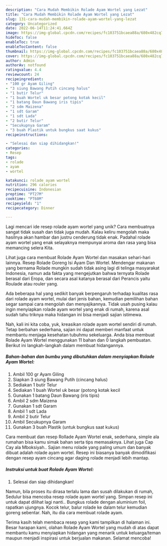 ```yaml
---
description: "Cara Mudah Membikin Rolade Ayam Wortel yang Lezat"
title: "Cara Mudah Membikin Rolade Ayam Wortel yang Lezat"
slug: 131-cara-mudah-membikin-rolade-ayam-wortel-yang-lezat
category: Uncategorized
date: 2022-06-14T11:24:41.664Z
image: https://img-global.cpcdn.com/recipes/fc103751bcaea88a/680x482cq70/rolade-ayam-wortel-foto-resep-utama.jpg
hideToc: false
enableToc: true
enableTocContent: false
thumbnail: https://img-global.cpcdn.com/recipes/fc103751bcaea88a/680x482cq70/rolade-ayam-wortel-foto-resep-utama.jpg
cover: https://img-global.cpcdn.com/recipes/fc103751bcaea88a/680x482cq70/rolade-ayam-wortel-foto-resep-utama.jpg
author: Admin
authorAv: notfound
ratingvalue: 4.4
reviewcount: 24
recipeingredient:
- "100 gr Ayam Giling"
- "3 siung Bawang Putih cincang halus"
- "1 butir Telur"
- "1 buah Wortel uk besar potong kotak kecil"
- "1 batang Daun Bawang iris tipis"
- "2 sdm Maizena"
- "1 sdt Garam"
- "1 sdt Lada"
- "2 butir Telur"
- "Secukupnya Garam"
- "3 buah Plastik untuk bungkus saat kukus"
recipeinstructions:

- "Selesai dan siap dihidangkan!"
categories:
- Resep
tags:
- rolade
- ayam
- wortel

katakunci: rolade ayam wortel 
nutrition: 296 calories
recipecuisine: Indonesian
preptime: "PT27M"
cooktime: "PT60M"
recipeyield: "1"
recipecategory: Dinner

---
```





Lagi mencari ide resep rolade ayam wortel yang unik? Cara membuatnya sangat tidak susah dan tidak juga mudah. Kalau keliru mengolah maka hasilnya akan hambar dan justru cenderung tidak enak. Padahal rolade ayam wortel yang enak selayaknya mempunyai aroma dan rasa yang bisa memancing selera Kita.





Lihat juga cara membuat Rolade Ayam Wortel dan masakan sehari-hari lainnya. Resep Rolade Goreng Isi Ayam Dan Wortel. Mendengar makanan yang bernama Rolade mungkin sudah tidak asing lagi di telinga masyarakat Indonesia, namun ada fakta yang mengejutkan bahwa ternyata Rolade berasal dari Eropa, dan secara asal katanya berasal dari Perancis yaitu Roulade atau rouler yang.

Ada beberapa hal yang sedikit banyak berpengaruh terhadap kualitas rasa dari rolade ayam wortel, mulai dari jenis bahan, kemudian pemilihan bahan segar sampai cara mengolah dan menyajikannya. Tidak usah pusing kalau ingin menyiapkan rolade ayam wortel yang enak di rumah, karena asal sudah tahu triknya maka hidangan ini bisa menjadi sajian istimewa.






Nah, kali ini kita coba, yuk, kreasikan rolade ayam wortel sendiri di rumah. Tetap berbahan sederhana, sajian ini dapat memberi manfaat untuk membantu menjaga kesehatan tubuhmu sekeluarga. Anda bisa membuat Rolade Ayam Wortel menggunakan 11 bahan dan 0 langkah pembuatan. Berikut ini langkah-langkah dalam membuat hidangannya.

<!--inarticleads1-->

##### Bahan-bahan dan bumbu yang dibutuhkan dalam menyiapkan Rolade Ayam Wortel:

1. Ambil 100 gr Ayam Giling
1. Siapkan 3 siung Bawang Putih (cincang halus)
1. Sediakan 1 butir Telur
1. Sediakan 1 buah Wortel uk besar (potong kotak kecil
1. Gunakan 1 batang Daun Bawang (iris tipis)
1. Ambil 2 sdm Maizena
1. Gunakan 1 sdt Garam
1. Ambil 1 sdt Lada
1. Ambil 2 butir Telur
1. Ambil Secukupnya Garam
1. Gunakan 3 buah Plastik (untuk bungkus saat kukus)


Cara membuat dan resep Rollade Ayam Wortel enak, sederhana, simple ala rumahan bisa kamu simak bahan serta tips memasaknya. Lihat juga Cap Cay ala Mboksiyah.. Sajian menu rolade yang paling umum dan banyak dibuat adalah rolade ayam wortel. Resep ini biasanya banyak dimodifikasi dengan resep ayam cincang agar daging rolade menjadi lebih mantap. 

<!--inarticleads2-->

##### Instruksi untuk buat Rolade Ayam Wortel:


1. Selesai dan siap dihidangkan!

Namun, bila proses itu dirasa terlalu lama dan susah dilakukan di rumah, Sedulur bisa mencoba resep rolade ayam wortel yang. Simpan resep ini untuk dapat dilihat lagi nanti.. Bungkus rolade dengan aluminium foil, rapatkan ujungnya. Kocok telur, balur rolade ke dalam telur kemudian goreng sebentar. Nah, itu dia cara membuat rolade ayam. 

Terima kasih telah membaca resep yang kami tampilkan di halaman ini. Besar harapan kami, olahan Rolade Ayam Wortel yang mudah di atas dapat membantu kamu menyiapkan hidangan yang menarik untuk keluarga/teman maupun menjadi inspirasi untuk berjualan makanan. Selamat mencoba!
